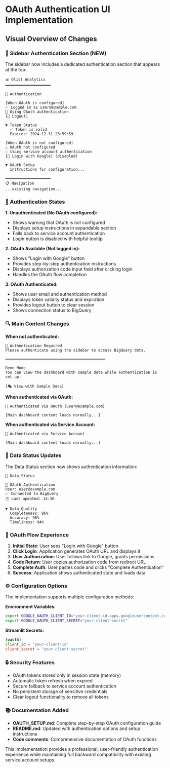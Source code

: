 # OAuth Authentication UI Implementation

## Visual Overview of Changes

### 🎯 Sidebar Authentication Section (NEW)

The sidebar now includes a dedicated authentication section that appears at the top:

```
📊 Olist Analytics
━━━━━━━━━━━━━━━━━━━━

🔐 Authentication

[When OAuth is configured]
✅ Logged in as user@example.com
🔑 Using OAuth authentication
[🚪 Logout]

▼ Token Status
  ✅ Token is valid
  Expires: 2024-12-31 23:59:59

[When OAuth is not configured]  
⚠️ OAuth not configured
💡 Using service account authentication
[🔐 Login with Google] (disabled)

▼ OAuth Setup
  Instructions for configuration...

━━━━━━━━━━━━━━━━━━━━
📋 Navigation
...existing navigation...
```

### 🔧 Authentication States

**1. Unauthenticated (No OAuth configured):**
- Shows warning that OAuth is not configured
- Displays setup instructions in expandable section
- Falls back to service account authentication
- Login button is disabled with helpful tooltip

**2. OAuth Available (Not logged in):**
- Shows "Login with Google" button
- Provides step-by-step authentication instructions
- Displays authorization code input field after clicking login
- Handles the OAuth flow completion

**3. OAuth Authenticated:**
- Shows user email and authentication method
- Displays token validity status and expiration
- Provides logout button to clear session
- Shows connection status to BigQuery

### 🔍 Main Content Changes

**When not authenticated:**
```
🔐 Authentication Required
Please authenticate using the sidebar to access BigQuery data.

━━━━━━━━━━━━━━━━━━━━━━━━━━━━━━━━━━━━━━━━━━━━

Demo Mode
You can view the dashboard with sample data while authentication is set up.

[🎭 View with Sample Data]
```

**When authenticated via OAuth:**
```
🔐 Authenticated via OAuth (user@example.com)

[Main dashboard content loads normally...]
```

**When authenticated via Service Account:**
```
🔑 Authenticated via Service Account

[Main dashboard content loads normally...]
```

### 📡 Data Status Updates

The Data Status section now shows authentication information:

```
📡 Data Status

🔐 OAuth Authentication
User: user@example.com
✅ Connected to BigQuery
🕐 Last updated: 14:30

▼ Data Quality
  Completeness: 96%
  Accuracy: 98%
  Timeliness: 94%
```

### 🔄 OAuth Flow Experience

1. **Initial State**: User sees "Login with Google" button
2. **Click Login**: Application generates OAuth URL and displays it
3. **User Authorization**: User follows link to Google, grants permissions
4. **Code Return**: User copies authorization code from redirect URL
5. **Complete Auth**: User pastes code and clicks "Complete Authentication"
6. **Success**: Application shows authenticated state and loads data

### ⚙️ Configuration Options

The implementation supports multiple configuration methods:

**Environment Variables:**
```bash
export GOOGLE_OAUTH_CLIENT_ID="your-client-id.apps.googleusercontent.com"
export GOOGLE_OAUTH_CLIENT_SECRET="your-client-secret"
```

**Streamlit Secrets:**
```toml
[oauth]
client_id = "your-client-id"
client_secret = "your-client-secret"
```

### 🔒 Security Features

- OAuth tokens stored only in session state (memory)
- Automatic token refresh when expired
- Secure fallback to service account authentication
- No persistent storage of sensitive credentials
- Clear logout functionality to remove all tokens

### 📚 Documentation Added

- **OAUTH_SETUP.md**: Complete step-by-step OAuth configuration guide
- **README.md**: Updated with authentication options and setup instructions
- **Code comments**: Comprehensive documentation of OAuth functions

This implementation provides a professional, user-friendly authentication experience while maintaining full backward compatibility with existing service account setups.